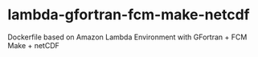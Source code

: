 # lambda-gfortran-fcm-make-netcdf
Dockerfile based on Amazon Lambda Environment with GFortran + FCM Make + netCDF
